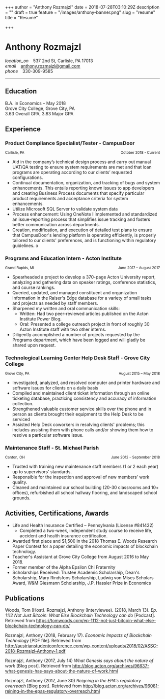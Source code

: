 +++
author = "Anthony Rozmajzl"
date = 2018-07-28T03:10:29Z
description = ""
draft = true
feature = "/images/anthony-banner.png"
slug = "resume"
title = "Resumé"

+++


<style>
 table {
    width: 100%;
    border: 0px;
 }
 th,td {
    border-top: 0px;
    padding: 0px;
 }
   
 h3 {
    margin-bottom: 0;
 }
 .material-icons {
    margin-right: 15px;
 }
</style>
# Anthony Rozmajzl

<i class="material-icons">location_on</i>537 2nd St, Carlisle, PA 17013  
<i class="material-icons">email</i>anthony.rozmajzl@gmail.com  
<i class="material-icons">phone</i>330-309-9585  


---

## Education

B.A. in Economics – May 2018  
Grove City College, Grove City, PA  
3.63 Overall GPA, 3.83 Major GPA  

## Experience

### Product Compliance Specialist/Tester - CampusDoor
<p><small>Carlisle, PA  <span style="float: right;"> October 2018 - Current</span></small></p>
  
  - Aid in the company’s technical design process and carry out manual UAT/QA testing to ensure system requirements are met and that loan programs are operating according to our clients’ requested configurations. 
  - Continual documentation, organization, and tracking of bugs and system enhancements. This entails reporting known issues to app developers and creating Business Process documents that specify particular product requirements and acceptance criteria for system enhancements.
  - Utilize Microsoft SQL Server to validate system data
  - Process enhancement: Using OneNote I implemented and standardized an issue-reporting process that simplifies issue tracking and fosters better communication across departments. 
  - Creation, modification, and execution of detailed test plans to ensure that CampusDoor's lending platform is operating efficiently, is properly tailored to our clients' preferences, and is functioning within regulatory guidelines. o 
  

### Programs and Education Intern - Acton Institute
<p><small>Grand Rapids, MI  <span style="float: right;">June 2017 – August 2017</span></small></p>

  - Spearheaded a project to develop a 370-page Acton University report, analyzing and gathering data on speaker ratings, conference statistics, and course rankings.
  - Queried, updated, and managed constituent and organization information in the Raiser&#39;s Edge database for a variety of small tasks and projects as needed by staff members.
  - Sharpened my written and oral communication skills:
    - Written: Had two peer-reviewed articles published on the Acton Institute Power Blog.
    - Oral: Presented a college outreach project in front of roughly 30 Acton Institute staff with two other interns.
  - Diligently accomplished a number of projects requested by the Programs department, which have been logged and will gladly be shared upon request.

### Technological Learning Center Help Desk Staff - Grove City College
<p><small>Grove City, PA <span style="float:right">August 2015 – May 2018</span></small></p>

  - Investigated, analyzed, and resolved computer and printer hardware and software issues for clients on a daily basis
  - Compiled and maintained client ticket information through an online ticketing database, practicing consistency and accuracy of information collection.
  - Strengthened valuable customer service skills over the phone and in person as clients brought their equipment to the Help Desk to be serviced
  - Assisted Help Desk coworkers in resolving clients&#39; problems; this includes assisting them with phone calls and/or showing them how to resolve a particular software issue.

### Maintenance Staff - St. Michael Parish 
<p><small>Canton, OH <span style="float: right;">June 2012 – September 2018</span></small></p>

  - Trusted with training new maintenance staff members (1 or 2 each year) up to supervisors&#39; standards.
  - Responsible for the inspection and approval of new members&#39; work quality.
  -  Cleaned and maintained our school building (20-30 classrooms and 10+ offices), refurbished all school hallway flooring, and landscaped school grounds.

## Activities, Certifications, Awards

- Life and Health Insurance Certified – Pennsylvania (License #841422)
  - Completed a two-week, independent study course to receive life, accident and health insurance certification.
- Awarded first place and $1,500 in the 2018 Thomas E. Woods Research Paper Contest for a paper detailing the economic impacts of blockchain technology.                 
- Teacher's Assistant at Grove City College from August 2016 to May 2018.
- Former member of the Alpha Epsilon Chi Fraternity
- Scholarships Received: Trustee Academic Scholarship, Dean&#39;s Scholarship, Mary Rindsfoos Scholarship, Ludwig von Mises Scholars Award, W&amp;M Giesmann Scholarship, J.P. Hassler Prize in Economics

## Publications

Woods, Tom (Host). Rozmajzl, Anthony (Interviewee). (2018, March 13). *Ep. 1112 Not Just Bitcoin: What Else Blockchain Technology can do* [Podcast]. Retrieved from https://tomwoods.com/ep-1112-not-just-bitcoin-what-else-blockchain-technology-can-do/

Rozmajzl, Anthony (2018, February 17). *Economic Impacts of Blockchain Technology* \[PDF file\]. Retrieved from http://austrianstudentconference.com/wp-content/uploads/2018/02/ASSC-2018-Rozmajzl-Anthony-1.pdf

Rozmajzl, Anthony (2017, July 14) *What Genesis says about the nature of work* \[Blog post\]. Retrieved from http://blog.acton.org/archives/96637-what-genesis-has-says-about-the-nature-of-work.html

Rozmajzl, Anthony (2017, June 30) *Reigning in the EPA's regulatory overreach* \[Blog post\]. Retrieved from http://blog.acton.org/archives/96081-reining-in-the-epas-regulatory-overreach.html

